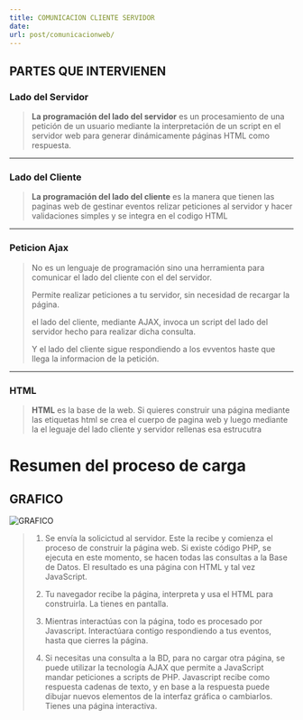 ```yaml
---
title: COMUNICACION CLIENTE SERVIDOR
date: 
url: post/comunicacionweb/
---
```


## PARTES QUE INTERVIENEN

### Lado del Servidor 
> **La programación del lado del servidor** es un procesamiento de una petición de un usuario mediante la interpretación de un script en el servidor web para generar dinámicamente páginas HTML como respuesta.
---
### Lado del Cliente
>**La programación del lado del cliente** es la manera que tienen las paginas web de gestinar eventos relizar peticiones al servidor y hacer validaciones simples y se integra en el codigo HTML
---
### Peticion Ajax
>  No es un lenguaje de programación sino una herramienta para comunicar el lado del cliente con el del servidor.
> 
> Permite realizar peticiones a tu servidor, sin necesidad de recargar la página. 
> 
> el lado del cliente, mediante AJAX, invoca un script del lado del servidor hecho para realizar dicha consulta.
> 
> Y el lado del cliente sigue respondiendo a los evventos haste que llega la informacion de la petición.
---
### HTML
>**HTML** es la base de la web. Si quieres construir una página mediante las etiquetas html se crea el cuerpo  de pagina web y luego mediante la el leguaje del lado cliente y servidor rellenas esa estrucutra

# Resumen del proceso de carga 
## GRAFICO 
![GRAFICO](http://3.bp.blogspot.com/-tcRImpq0phs/Vm8L2Z_HacI/AAAAAAAAExs/sAsD77cbIB4/s1600/ajax_process.gif)

>1. Se envía la solicictud al servidor. Este la recibe y comienza el proceso de construir la página web. Si existe código PHP, se ejecuta en este momento, se hacen todas las consultas a la Base de Datos. El resultado es una página con HTML y tal vez JavaScript.
>
>
>2. Tu navegador recibe la página, interpreta y usa el HTML para construirla. La tienes en pantalla.
>
>
>3. Mientras interactúas con la página, todo es procesado por Javascript. Interactúara contigo respondiendo a tus eventos, hasta que cierres la página.
>
>
>4. Si necesitas una consulta a la BD, para no cargar otra página, se puede utilizar la tecnología AJAX que permite a JavaScript mandar peticiones a scripts de PHP. Javascript recibe como respuesta cadenas de texto, y en base a la respuesta puede dibujar nuevos elementos de la interfaz gráfica o cambiarlos. Tienes una página interactiva.

